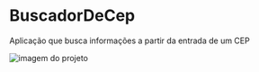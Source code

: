 # BuscadorDeCep
Aplicação que busca informações a partir da entrada de um CEP

<img src='https://lh3.googleusercontent.com/pw/AM-JKLXTQ-nb-eJPX_s-pVzP21VxbWAA6Kh35I7SjuF387ci0KeQsBzDP4GS4alW6jndVunSAvfJm6VxsCY_wr-VcB2yAjDdm4Un4-F7_1DoHnCG26B0BOurXNyNGJqB_P7fxyupt5AB_G1WYZtq9dpb-fs=w1009-h617-no?authuser=0' alt='imagem do projeto'>
